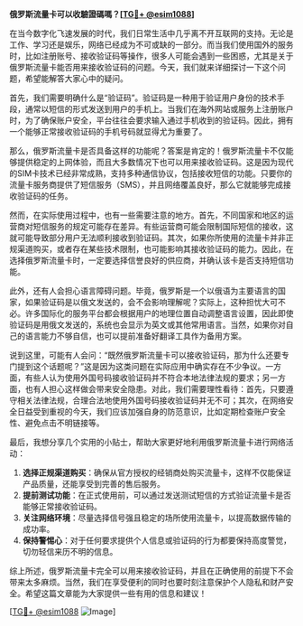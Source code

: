 **俄罗斯流量卡可以收驗證碼嗎？[[TG💪+ @esim1088](https://t.me/s/esim1088)]**

在当今数字化飞速发展的时代，我们日常生活中几乎离不开互联网的支持。无论是工作、学习还是娱乐，网络已经成为不可或缺的一部分。而当我们使用国外的服务时，比如注册账号、接收验证码等操作，很多人可能会遇到一些困惑，尤其是关于俄罗斯流量卡能否用来接收验证码的问题。今天，我们就来详细探讨一下这个问题，希望能解答大家心中的疑问。

首先，我们需要明确什么是“验证码”。验证码是一种用于验证用户身份的技术手段，通常以短信的形式发送到用户的手机上。当我们在海外网站或服务上注册账户时，为了确保账户安全，平台往往会要求输入通过手机收到的验证码。因此，拥有一个能够正常接收验证码的手机号码就显得尤为重要了。

那么，俄罗斯流量卡是否具备这样的功能呢？答案是肯定的！俄罗斯流量卡不仅能够提供稳定的上网体验，而且大多数情况下也可以用来接收验证码。这是因为现代的SIM卡技术已经非常成熟，支持多种通信协议，包括接收短信的功能。只要你的流量卡服务商提供了短信服务（SMS），并且网络覆盖良好，那么它就能够完成接收验证码的任务。

然而，在实际使用过程中，也有一些需要注意的地方。首先，不同国家和地区的运营商对短信服务的规定可能存在差异。有些运营商可能会限制国际短信的接收，这就可能导致部分用户无法顺利接收到验证码。其次，如果你所使用的流量卡并非正规渠道购买，或者存在某些技术限制，也可能影响其接收验证码的能力。因此，在选择俄罗斯流量卡时，一定要选择信誉良好的供应商，并确认该卡是否支持短信功能。

此外，还有人会担心语言障碍问题。毕竟，俄罗斯是一个以俄语为主要语言的国家，如果验证码是以俄文发送的，会不会影响理解呢？实际上，这种担忧大可不必。许多国际化的服务平台都会根据用户的地理位置自动调整语言设置，因此即使验证码是用俄文发送的，系统也会显示为英文或其他常用语言。当然，如果你对自己的语言能力不够自信，也可以提前准备好翻译工具作为备用方案。

说到这里，可能有人会问：“既然俄罗斯流量卡可以接收验证码，那为什么还要专门提到这个话题呢？”这是因为这类问题在实际应用中确实存在不少争议。一方面，有些人认为使用外国号码接收验证码并不符合本地法律法规的要求；另一方面，也有人担心这样做会带来安全隐患。对此，我们需要理性看待：首先，只要遵守相关法律法规，合理合法地使用外国号码接收验证码并无不可；其次，在网络安全日益受到重视的今天，我们应该加强自身的防范意识，比如定期检查账户安全性、避免点击不明链接等。

最后，我想分享几个实用的小贴士，帮助大家更好地利用俄罗斯流量卡进行网络活动：

1. **选择正规渠道购买**：确保从官方授权的经销商处购买流量卡，这样不仅能保证产品质量，还能享受到完善的售后服务。
2. **提前测试功能**：在正式使用前，可以通过发送测试短信的方式验证流量卡是否能够正常接收验证码。
3. **关注网络环境**：尽量选择信号强且稳定的场所使用流量卡，以提高数据传输的成功率。
4. **保持警惕心**：对于任何要求提供个人信息或验证码的行为都要保持高度警觉，切勿轻信来历不明的信息。

综上所述，俄罗斯流量卡完全可以用来接收验证码，并且在正确使用的前提下不会带来太多麻烦。当然，我们在享受便利的同时也要时刻注意保护个人隐私和财产安全。希望这篇文章能为大家提供一些有用的信息和建议！

[[TG💪+ @esim1088](https://t.me/s/esim1088) ![Image](https://i.postimg.cc/4NQfJmqS/Snipaste-2025-05-13-00-14-12.png)]